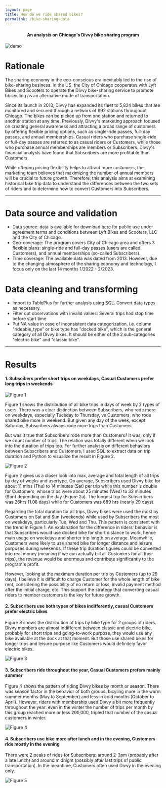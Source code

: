 ```yaml
---
layout: page
title: How do we ride shared bikes?
permalink: /bike-sharing-data
---
```

<h4 style="text-align: center;">An analysis on Chicago's Divvy bike sharing program</h4>
<div class="demo-container">
  <img src="/assets/images/bike_sharing/bike_riding.gif" alt="demo">
</div>


# Rationale
The sharing economy in the eco-conscious era inevitably led to the rise of bike-sharing business. In the US, the City of Chicago cooperates with Lyft Bikes and Scooters to operate the Divvy bike-sharing service to promote bbicycling as an alternative mode of transportation. 

Since its launch in 2013, Divvy has expanded its fleet to 5,824 bikes that are monitored and secured through a network of 692 stations throughout Chicago. The bikes can be picked up from one station and returned to another station at any time. Previously, Divvy's marketing approach focused on creating general awareness and attracting a broad range of customers by offering flexible pricing options, such as single-ride passes, full-day passes, and annual memberships. Casual riders who purchase single-ride or full-day passes are referred to as casual riders or Customers, while those who purchase annual memberships are members or Subscribers. Divvy's financial analysts have found that Subscribers are more profitable than Customers. 

While offering pricing flexibility helps to attract more customers, the marketing team believes that maximizing the number of annual members will be crucial to future growth. Therefore, this analysis aims at examining historical bike trip data to understand the differences between the two sets of riders and to determine how to convert Customers into Subscribers.

---

# Data source and validation

- Data source: data is available for download [here](https://divvy-tripdata.s3.amazonaws.com/index.html) for public use under agreement terms and conditions between Lyft Bikes and Scooters, LLC and the City of Chicago.
- Geo-coverage: The program covers City of Chicago area and offers 3 flexible plans: single-ride and full-day passes (users are called Customers), and annual memberships (so-called Subscribers).
- Time coverage: The available data was dated from 2013. However, due to the changing atmosphere of the sharing economy and technology, I focus only on the last 14 months 1/2022 - 2/2023. 


# Data cleaning and transforming

- Import to TablePlus for further analysis using SQL. Convert data types as necessary.
- Filter out observations with invalid values: Several trips had stop time before start time 
- Put NA value in case of inconsistent data categorization, i.e. column "rideable_type" or bike type has "docked bike", which is the general category of all Divvy bikes. It should be either of the 2 sub-categories "electric bike" and "classic bike". 

---

# Results
#### 1. Subscibers prefer short trips on weekdays, Casual Customers prefer long trips in weekends
![Figure 1](./assets/images/bike_sharing/fig1.png)

Figure 1 shows the distribution of all bike trips in days of week by 2 types of users. There was a clear distinction between Subscribers, who rode more on weekdays, especially Tuesday to Thursday, vs Customers, who rode shared bike more in weekend. But given any day of the week, except Saturday, Subscribers always rode more trips than Customers. 

But was it true that Subscribers rode more than Customers? It was, only if we count number of trips. The relation was totally different when we look into the duration of trips too. For further analysis on different behaviors between Subscribers and Customers, I used SQL to extract data on trip duration and Python to visualize the result in Figure 2.

![Figure 2](./assets/images/bike_sharing/fig2.png)

Figure 2 gives us a closer look into max, average and total length of all trips by day of weeks and usertype. On average, Subscribers used Divvy bike for about 11 mins (Thu) to 14 minutes (Sat) per trip while this number is double for Customers, whose trips were about 25 minutes (Wed) to 33 minutes (Sun) depending on the day (Figure 2a). The longest trip for Subscribers was 26hrs (1.08 days) while for Customers was 689 hrs (nearly 29 days). 

Regarding the total duration for all trips, Divvy bikes were used the most by Customers on Sat and Sun (weekends) while used by Subscribers the most on weekdays, particularly Tue, Wed and Thu. This pattern is consistent with the trend in Figure 1. An explanation for the difference in riders' behavior is that Subscribers would use docked bike for short distance to work, hence main usage on weekdays and shorter trip length on average. Meanwhile, Customers were likely to use shared bike for longer distance and leisure purposes during weekends. If these trip duration figures could be converted into real money (meaning if we can actually bill all Customers for all their trips), the revenue would be enormous and contribute significantly to the program's profit. 

However, looking at the maximum duration per trip by Customers (up to 29 days), I believe it is difficult to charge Customer for the whole length of bike rent, considering the possibility of no return or loss, invalid payment method after the initial charge, etc. This support the strategy that converting casual riders to member customers is the key for future growth. 

#### 2. Subscribers use both types of bikes indifferently, casual Customers prefer electric bikes

Figure 3 shows the distribution of trips by bike type for 2 groups of riders. Divvy members are almost indifferent between classic and electric bike, probably for short trips and going-to-work purpose, they would use any bike available at the dock at that moment. But those use shared bikes for longer trips and leisure purpose like Customers would definitely favor electric bikes. 

![Figure 3](./assets/images/bike_sharing/fig3.png)

#### 3. Subscribers ride throughout the year, Casual Customers prefers mainly summer 
Figure 4 shows the pattern of riding Divvy bikes by month or season. There was season factor in the behavior of both groups: bicyling more in the warm summer months (May to September) and less in cold months (October to April). However, riders with membership used Divvy a bit more frequently throughout the year: even in the winter the number of trips per month by this group reached more or less 200,000, tripled that number of the casual customers in winter. 

![Figure 4](./assets/images/bike_sharing/fig4.png)

#### 4. Subscribers use bike more after lunch and in the evening, Customers ride mostly in the evening
There were 2 peaks of rides for Subscribers: around 2-3pm (probably after a late lunch) and around midnight (possibly after last trips of public transportation). In the meantime, Customers often used Divvy in the evening only. 

![Figure 5](./assets/images/bike_sharing/fig5.png)


